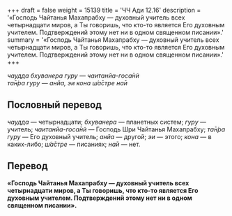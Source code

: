 +++
draft = false
weight = 15139
title = 'ЧЧ Ади 12.16'
description = '«Господь Чайтанья Махапрабху — духовный учитель всех четырнадцати миров, а Ты говоришь, что кто-то является Его духовным учителем. Подтверждений этому нет ни в одном священном писании».'
summary = '«Господь Чайтанья Махапрабху — духовный учитель всех четырнадцати миров, а Ты говоришь, что кто-то является Его духовным учителем. Подтверждений этому нет ни в одном священном писании».'
+++

_чаудда бхуванера гуру — чаитанйа-госа̄н̃и  
та̄н̇ра гуру — анйа, эи кона ш́а̄стре на̄и_

## Пословный перевод

_чаудда_ — четырнадцати; _бхуванера_ — планетных систем; _гуру_ — учитель; _чаитанйа_\-_госа̄н̃и_ — Господь Шри Чайтанья Махапрабху; _та̄н̇ра_ _гуру_ — Его духовный учитель; _анйа_ — другой; _эи_ — этого; _кона_ — в каких-либо; _ш́а̄стре_ — писаниях; _на̄и_ — нет.

## Перевод

**«Господь Чайтанья Махапрабху — духовный учитель всех четырнадцати миров, а Ты говоришь, что кто-то является Его духовным учителем. Подтверждений этому нет ни в одном священном писании».**
